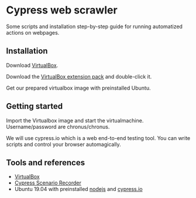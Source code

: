 # Cypress web scrawler 

Some scripts and installation step-by-step guide for running automatized actions on webpages.

## Installation

Download [VirtualBox](https://www.virtualbox.org/wiki/Downloads). 

Download the [VirtualBox extension pack](https://download.virtualbox.org/virtualbox/6.0.12/Oracle_VM_VirtualBox_Extension_Pack-6.0.12.vbox-extpack) and double-click it.

Get our prepared virtualbox image with preinstalled Ubuntu. 

## Getting started

Import the Virtualbox image and start the virtualmachine. Username/password are chronus/chronus.

We will use cypress.io which is a web end-to-end testing tool. You can write scripts and control your browser automagically.

## Tools and references

  - [VirtualBox](https://www.virtualbox.org)
  - [Cypress Scenario Recorder](https://chrome.google.com/webstore/detail/cypress-scenario-recorder/fmpgoobcionmfneadjapdabmjfkmfekb?hl=en)
  - Ubuntu 19.04 with preinstalled [nodejs](https://nodejs.org/en/) and [cypress.io](https://www.cypress.io/)


